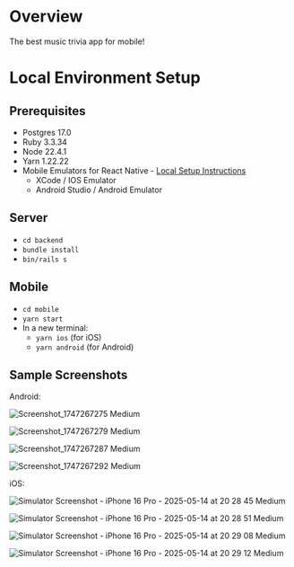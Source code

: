 # Overview

The best music trivia app for mobile!

# Local Environment Setup

## Prerequisites

- Postgres 17.0
- Ruby 3.3.34
- Node 22.4.1
- Yarn 1.22.22
- Mobile Emulators for React Native - [Local Setup Instructions](https://reactnative.dev/docs/set-up-your-environment)
  - XCode / IOS Emulator
  - Android Studio / Android Emulator

## Server

- `cd backend`
- `bundle install`
- `bin/rails s`

## Mobile

- `cd mobile`
- `yarn start`
- In a new terminal:
  - `yarn ios` (for iOS)
  - `yarn android` (for Android)

## Sample Screenshots

Android:

![Screenshot_1747267275 Medium](https://github.com/user-attachments/assets/50489eff-e29f-40d4-bba3-6e030828e9c3)

![Screenshot_1747267279 Medium](https://github.com/user-attachments/assets/67ada444-8225-446e-a609-ab9a2a297c75)

![Screenshot_1747267287 Medium](https://github.com/user-attachments/assets/3c00ba65-81a3-4e99-aab3-5b291ebb850e)

![Screenshot_1747267292 Medium](https://github.com/user-attachments/assets/d14f0b0e-359f-4364-a26a-5bb78b886d86)

iOS:

![Simulator Screenshot - iPhone 16 Pro - 2025-05-14 at 20 28 45 Medium](https://github.com/user-attachments/assets/14018441-39ba-4175-96bf-d938f29b8c52)

![Simulator Screenshot - iPhone 16 Pro - 2025-05-14 at 20 28 51 Medium](https://github.com/user-attachments/assets/3fb27415-b349-4ef6-89f4-41a1d4268617)

![Simulator Screenshot - iPhone 16 Pro - 2025-05-14 at 20 29 08 Medium](https://github.com/user-attachments/assets/25a51275-d1c9-4ca7-8d87-91d8b0a3dfb3)

![Simulator Screenshot - iPhone 16 Pro - 2025-05-14 at 20 29 12 Medium](https://github.com/user-attachments/assets/931f19bd-e852-45b1-93fe-79d1346987cd)
